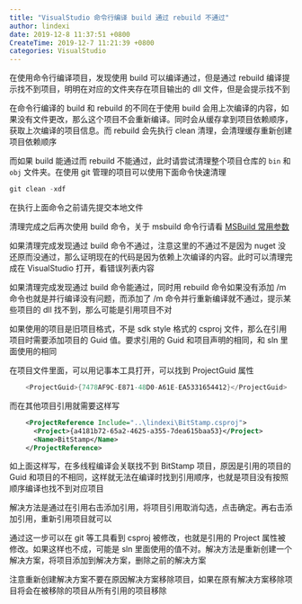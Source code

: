 ```yaml
---
title: "VisualStudio 命令行编译 build 通过 rebuild 不通过"
author: lindexi
date: 2019-12-8 11:37:51 +0800
CreateTime: 2019-12-7 11:21:39 +0800
categories: VisualStudio
---
```


在使用命令行编译项目，发现使用 build 可以编译通过，但是通过 rebuild 编译提示找不到项目，明明在对应的文件夹存在项目输出的 dll 文件，但是会提示找不到

<!--more-->


<!-- csdn -->
<!-- 发布 -->

在命令行编译的 build 和 rebuild 的不同在于使用 build 会用上次编译的内容，如果没有文件更改，那么这个项目不会重新编译。同时会从缓存拿到项目依赖顺序，获取上次编译的项目信息。而 rebuild 会先执行 clean 清理，会清理缓存重新创建项目依赖顺序

而如果 build 能通过而 rebuild 不能通过，此时请尝试清理整个项目仓库的 `bin` 和 `obj` 文件夹。在使用 git 管理的项目可以使用下面命令快速清理

```csharp
git clean -xdf
```

在执行上面命令之前请先提交本地文件

清理完成之后再次使用 build 命令，关于 msbuild 命令行请看 [MSBuild 常用参数](https://blog.lindexi.com/post/MSBuild-%E5%B8%B8%E7%94%A8%E5%8F%82%E6%95%B0.html )

如果清理完成发现通过 build 命令不通过，注意这里的不通过不是因为 nuget 没还原而没通过，那么证明现在的代码是因为依赖上次编译的内容。此时可以清理完成在 VisualStudio 打开，看错误列表内容

如果清理完成发现通过 build 命令能通过，同时用 rebuild 命令如果没有添加 /m 命令也就是并行编译没有问题，而添加了 /m 命令并行重新编译就不通过，提示某些项目的 dll 找不到，那么可能是引用项目不对

如果使用的项目是旧项目格式，不是 sdk style 格式的  csproj 文件，那么在引用项目时需要添加项目的 Guid 值。要求引用的 Guid 和项目声明的相同，和 sln 里面使用的相同

在项目文件里面，可以用记事本工具打开，可以找到 ProjectGuid 属性

```csharp
    <ProjectGuid>{7478AF9C-E871-48D0-A61E-EA5331654412}</ProjectGuid>
```

而在其他项目引用就需要这样写

```xml
    <ProjectReference Include="..\lindexi\BitStamp.csproj">
      <Project>{a4181b72-65a2-4625-a355-7dea615baa53}</Project>
      <Name>BitStamp</Name>
    </ProjectReference>
```

如上面这样写，在多线程编译会关联找不到 BitStamp 项目，原因是引用的项目的 Guid 和项目的不相同，这样就无法在编译时找到引用顺序，也就是项目没有按照顺序编译也找不到对应项目

解决方法是通过在引用右击添加引用，将项目引用取消勾选，点击确定。再右击添加引用，重新引用项目就可以

通过这一步可以在 git 等工具看到 csproj 被修改，也就是引用的 Project 属性被修改。如果这样也不成，可能是 sln 里面使用的值不对。解决方法是重新创建一个解决方案，将项目添加到解决方案，删除之前的解决方案

注意重新创建解决方案不要在原因解决方案移除项目，如果在原有解决方案移除项目将会在被移除的项目从所有引用的项目移除

